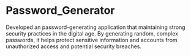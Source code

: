 # Password_Generator
Developed an password-generating application that maintaining strong security practices in the digital age. By generating random, complex passwords, it helps protect sensitive information and accounts from unauthorized access and potential security breaches.
